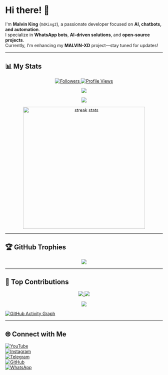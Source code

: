 # Hi there! 👋  
I'm **Malvin King** (`XdKing2`), a passionate developer focused on **AI, chatbots, and automation**.  
I specialize in **WhatsApp bots**, **AI-driven solutions**, and **open-source projects**.  
Currently, I'm enhancing my **MALVIN-XD** project—stay tuned for updates!  

---

## 📊 My Stats  
<p align="center">
  <a href="https://github.com/XdKing2/followers">
    <img title="Followers" src="https://img.shields.io/github/followers/XdKing2?color=red&style=flat-square">
  </a>
  <a href="https://komarev.com/ghpvc/?username=XdKing2">
    <img title="Profile Views" src="https://komarev.com/ghpvc/?username=XdKing2&color=green&style=flat-square&label=Profile+Views">
  </a>
</p>

<p align="center">
  <a href="https://github.com/XdKing2">
    <img src="https://github-readme-stats.vercel.app/api?username=XdKing2&show_icons=true&theme=radical">
  </a>
</p>

<p align="center">
  <a href="https://github.com/XdKing2">
    <img src="https://github-readme-stats.vercel.app/api/top-langs/?username=XdKing2&theme=radical&layout=compact">
  </a>
</p>

<p align="center">
  <img width=390 src="https://github-readme-streak-stats-salesp07.vercel.app/?user=XdKing2&count_private=true&theme=react&border_radius=10" alt="streak stats"/>
</p>

---

## 🏆 GitHub Trophies  
<p align="center">
  <img src="https://github-profile-trophy.vercel.app/?username=XdKing2&theme=radical">
</p>

---

## 🚀 Top Contributions  

<p align="center">
  <a href="https://github.com/XdKing2">
    <img src="https://github-profile-summary-cards.vercel.app/api/cards/repos-per-language?username=XdKing2&theme=radical">
  </a>
  <a href="https://github.com/XdKing2">
    <img src="https://github-profile-summary-cards.vercel.app/api/cards/most-commit-language?username=XdKing2&theme=radical">
  </a>
</p>

<p align="center">
  <a href="https://github.com/XdKing2">
    <img src="https://github-profile-summary-cards.vercel.app/api/cards/profile-details?username=XdKing2&theme=radical">
  </a>
</p>


[![GitHub Activity Graph](https://github-readme-activity-graph.vercel.app/graph?username=XdKing2&bg_color=000000&color=9e4c98&line=9e4c98&point=403d3d&area=true&hide_border=true)](https://github.com/ashutosh00710/github-readme-activity-graph)  

---

## 🌐 Connect with Me  
[![YouTube](https://img.shields.io/badge/YouTube-red?style=flat-square&logo=youtube)](https://www.youtube.com/@malvintech2)  
[![Instagram](https://img.shields.io/badge/Instagram-E4405F?style=flat-square&logo=instagram&logoColor=white)](https://www.instagram.com/techlord01)  
[![Telegram](https://img.shields.io/badge/Telegram-2CA5E0?style=flat-square&logo=telegram&logoColor=white)](https://t.me/malvinking2)  
[![GitHub](https://img.shields.io/badge/GitHub-black?style=flat-square&logo=github&logoColor=white)](https://github.com/XdKing2)  
[![WhatsApp](https://img.shields.io/badge/WhatsApp-25D366?style=flat-square&logo=whatsapp&logoColor=white)](https://wa.me/263714757857)  
